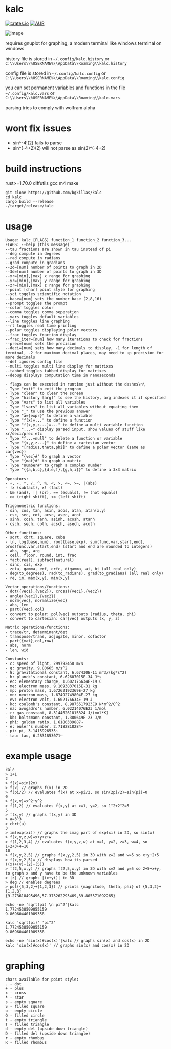 # kalc
[![crates.io](https://img.shields.io/crates/v/kalc.svg)](https://crates.io/crates/kalc) [![AUR](https://img.shields.io/aur/version/kalc.svg)](https://aur.archlinux.org/packages/kalc/)

![image](https://github.com/bgkillas/kalc/assets/55570525/d6b6775e-0080-409a-be0b-9aa4e3fae871)

requires gnuplot for graphing, a modern terminal like windows terminal on windows

history file is stored in ```~/.config/kalc.history``` or ```C:\\Users\\%USERNAME%\\AppData\\Roaming\\kalc.history```

config file is stored in ```~/.config/kalc.config``` or ```C:\\Users\\%USERNAME%\\AppData\\Roaming\\kalc.config```

you can set permanent variables and functions in the file ```~/.config/kalc.vars``` or ```C:\\Users\\%USERNAME%\\AppData\\Roaming\\kalc.vars```

parsing tries to comply with wolfram alpha

# wont fix issues
- sin^-4!(2) fails to parse
- sin^(-4+2)(2) will not parse as sin(2)^(-4+2)

# build instructions
rust>=1.70.0 diffutils gcc m4 make
```
git clone https://github.com/bgkillas/kalc
cd kalc
cargo build --release
./target/release/kalc
```

# usage
```
Usage: kalc [FLAGS] function_1 function_2 function_3...
FLAGS: --help (this message)
--tau fractions are shown in tau instead of pi
--deg compute in degrees
--rad compute in radians
--grad compute in gradians
--2d=[num] number of points to graph in 2D
--3d=[num] number of points to graph in 3D
--xr=[min],[max] x range for graphing
--yr=[min],[max] y range for graphing
--zr=[min],[max] z range for graphing
--point [char] point style for graphing
--sci toggles scientific notation
--base=[num] sets the number base (2,8,16)
--prompt toggles the prompt
--color toggles color
--comma toggles comma seperation
--vars toggles default variables
--line toggles line graphing
--rt toggles real time printing
--polar toggles displaying polar vectors
--frac toggles fraction display
--frac_iter=[num] how many iterations to check for fractions
--prec=[num] sets the precision
--deci=[num] sets how many decimals to display, -1 for length of terminal, -2 for maximum decimal places, may need to up precision for more decimals
--def ignores config file
--multi toggles multi line display for matrixes
--tabbed toggles tabbed display for matrixes
--debug displays computation time in nanoseconds

- flags can be executed in runtime just without the dashes\n\
- Type "exit" to exit the program
- Type "clear" to clear the screen
- Type "history [arg]" to see the history, arg indexes it if specified
- Type "vars" to list all variables
- Type "lvars" to list all variables without equating them
- Type "_" to use the previous answer
- Type "a={expr}" to define a variable
- Type "f(x)=..." to define a function
- Type "f(x,y,z...)=..." to define a multi variable function
- Type "...=" display parsed input, show values of stuff like xr/deci/prec etc
- Type "f...=null" to delete a function or variable
- Type "{x,y,z...}" to define a cartesian vector
- Type "[radius,theta,phi]" to define a polar vector (same as car{vec})
- Type "{vec}#" to graph a vector
- Type "{mat}#" to graph a matrix
- Type "number#" to graph a complex number
- Type "{{a,b,c},{d,e,f},{g,h,i}}" to define a 3x3 matrix

Operators:
- +, -, *, /, ^, %, <, >, <=, >=, |(abs)
- !x (subfact), x! (fact)
- && (and), || (or), == (equals), != (not equals)
- >> (right shift), << (left shift)

Trigonometric functions:
- sin, cos, tan, asin, acos, atan, atan(x,y)
- csc, sec, cot, acsc, asec, acot
- sinh, cosh, tanh, asinh, acosh, atanh
- csch, sech, coth, acsch, asech, acoth

Other functions:
- sqrt, cbrt, square, cube
- ln, log(base,num), root(base,exp), sum(func,var,start,end), prod(func,var,start,end) (start and end are rounded to integers)
- abs, sgn, arg
- ceil, floor, round, int, frac
- fact(real), subfact(natural)
- sinc, cis, exp
- zeta, gamma, erf, erfc, digamma, ai, bi (all real only)
- deg(to_degrees), rad(to_radians), grad(to_gradians) (all real only)
- re, im, max(x,y), min(x,y)

Vector operations/functions:
- dot({vec1},{vec2}), cross({vec1},{vec2})
- angle({vec1},{vec2})
- norm{vec}, normalize{vec}
- abs, len
- part({vec},col)
- convert to polar: pol{vec} outputs (radius, theta, phi)
- convert to cartesian: car{vec} outputs (x, y, z)

Matrix operations/functions:
- trace/tr, determinant/det
- transpose/trans, adjugate, minor, cofactor
- part({mat},col,row)
- abs, norm
- len, wid

Constants:
- c: speed of light, 299792458 m/s
- g: gravity, 9.80665 m/s^2
- G: gravitational constant, 6.67430E-11 m^3/(kg*s^2)
- h: planck's constant, 6.62607015E-34 J*s
- ec: elementary charge, 1.602176634E-19 C
- me: electron mass, 9.1093837015E-31 kg
- mp: proton mass, 1.67262192369E-27 kg
- mn: neutron mass, 1.67492749804E-27 kg
- ev: electron volt, 1.602176634E-19 J
- kc: coulomb's constant, 8.9875517923E9 N*m^2/C^2
- na: avogadro's number, 6.02214076E23 1/mol
- r: gas constant, 8.31446261815324 J/(mol*K)
- kb: boltzmann constant, 1.380649E-23 J/K
- phi: golden ratio, 1.6180339887~
- e: euler's number, 2.7182818284~
- pi: pi, 3.1415926535~
- tau: tau, 6.2831853071~
```
# example usage
```
kalc
> 1+1
2
> f(x)=sin(2x)
> f(x) // graphs f(x) in 2D
> f(pi/2) // evaluates f(x) at x=pi/2, so sin(2pi/2)=sin(pi)=0
0
> f(x,y)=x^2+y^2
> f(1,2) // evaluates f(x,y) at x=1, y=2, so 1^2+2^2=5
5
> f(x,y) // graphs f(x,y) in 3D
> a=3^3
> cbrt(a)
3
> im(exp(xi)) // graphs the imag part of exp(xi) in 2D, so sin(x)
> f(x,y,z,w)=x+y+z+w
> f(1,2,3,4) // evaluates f(x,y,z,w) at x=1, y=2, z=3, w=4, so 1+2+3+4=10
10
> f(x,y,2,5) // graphs f(x,y,2,5) in 3D with z=2 and w=5 so x+y+2+5
> f(x,y,2,5)= // displays how its parsed
((x)+(y)+(2)+(5))
> f(2,5,x,y) // graphs f(2,5,x,y) in 3D with x=2 and y=5 so 2+5+x+y, to graph x and y have to be the unknown variables
> |z| // graphs |(x+yi)| in 3D
> deg // enables degrees
> pol({5,3,2}+{1,2,3}) // prints {magnitude, theta, phi} of {5,3,2}+{1,2,3}
{9.273618495496,57.373262293469,39.805571092265}
```
```
echo -ne 'sqrt(pi) \n pi^2'|kalc
1.7724538509055159
9.869604401089358

kalc 'sqrt(pi)' 'pi^2'
1.7724538509055159
9.869604401089358

echo -ne 'sin(x)#cos(x)'|kalc // graphs sin(x) and cos(x) in 2D
kalc 'sin(x)#cos(x)' // graphs sin(x) and cos(x) in 2D
```
# graphing
```
chars available for point style:
. - dot
+ - plus
x - cross
* - star
s - empty square
S - filled square
o - empty circle
O - filled circle
t - empty triangle
T - filled triangle
d - empty del (upside down triangle)
D - filled del (upside down triangle)
r - empty rhombus
R - filled rhombus
```
